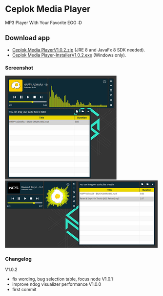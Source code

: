# Ceplok Media Player
 MP3 Player With Your Favorite EGG :D

## Download app
  - [Ceplok Media PlayerV1.0.2.zip](https://github.com/rizalmf/Ceplok-Player/raw/filerepo/out/Ceplok%20Media%20PlayerV1.0.2.zip) (JRE 8 and JavaFx 8 SDK needed).
  - [Ceplok Media Player-InstallerV1.0.2.exe](https://github.com/rizalmf/Ceplok-Player/raw/filerepo/out/Ceplok%20Media%20PlayerV1.0.2-Installer.exe) (Windows only).

### Screenshot
![1](1fix.PNG)
![2](2fix.PNG)

### Changelog
V1.0.2
 - fix wording, bug selection table, focus node
V1.0.1
 - improve ndog visualizer performance
V1.0.0
 - first commit
